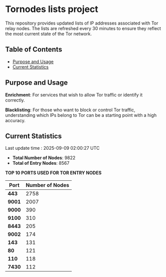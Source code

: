# Tornodes lists project

This repository provides updated lists of IP addresses associated with Tor relay nodes. The lists are refreshed every 30 minutes to ensure they reflect the most current state of the Tor network.

## Table of Contents

- [Purpose and Usage](#purpose-and-usage)
- [Current Statistics](#current-statistics)


## Purpose and Usage

**Enrichment**: For services that wish to allow Tor traffic or identify it correctly.

**Blacklisting**: For those who want to block or control Tor traffic, understanding which IPs belong to Tor can be a starting point with a high accuracy.

## Current Statistics

Last update time : 2025-09-09 02:00:27 UTC

- **Total Number of Nodes**: 9822
- **Total of Entry Nodes**: 8567

**TOP 10 PORTS USED FOR TOR ENTRY NODES**

| **Port** | **Number of Nodes** |
|------|-----------------|
| **443**   | 2758  |
| **9001**   | 2007  |
| **9000**   | 390  |
| **9100**   | 310  |
| **8443**   | 205  |
| **9002**   | 174  |
| **143**   | 131  |
| **80**   | 121  |
| **110**   | 118  |
| **7430**   | 112  |

